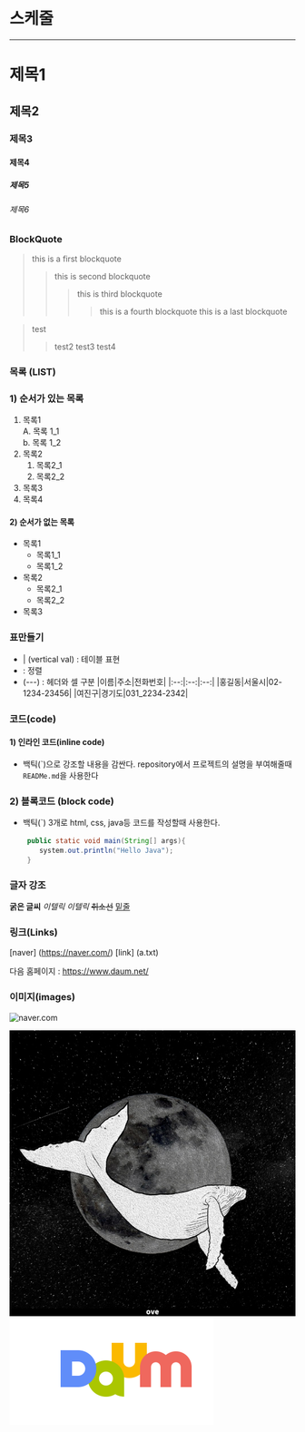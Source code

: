 # 스케줄

---
# 제목1

## 제목2

### 제목3

#### 제목4

##### 제목5

###### 제목6

### BlockQuote
> this is a first blockquote
> > this is second blockquote
> > > this is third blockquote
> > > > this is a fourth blockquote
> > this is a last blockquote

> test
>   > test2
>   >test3
>test4

### 목록 (LIST)
### 1) 순서가 있는 목록
1. 목록1  
    A. 목록 1_1  
    b. 목록 1_2  
2. 목록2
    1. 목록2_1
    2. 목록2_2
3. 목록3
4. 목록4

#### 2) 순서가 없는 목록
- 목록1
    - 목록1_1
    - 목록1_2
- 목록2
    - 목록2_1
    - 목록2_2
- 목록3


### 표만들기
- | (vertical val) : 테이블 표현
- : 정렬
- (---) : 헤더와 셀 구분
    |이름|주소|전화번호|
    |:--:|:--:|:--:|
    |홍길동|서울시|02-1234-23456|
    |여진구|경기도|031_2234-2342|


### 코드(code)
#### 1) 인라인 코드(inline code)
- 백틱(\`)으로 강조할 내용을 감싼다.
    repository에서 프로젝트의 설명을 부여해줄때 `READMe.md`을 사용한다

### 2) 블록코드 (block code)
- 백틱(`) 3개로 html, css, java등 코드를 작성할때 사용한다.

    ```java
     public static void main(String[] args){
        system.out.println("Hello Java");
     }
    ```

### 글자 강조
**굵은 글씨**
*이텔릭*
_이텔릭_
~~취소선~~
<u>밑줄</u>


### 링크(Links)

[naver] (https://naver.com/)
[link] (a.txt)

다음 홈페이지 : <https://www.daum.net/>


### 이미지(images)
![naver.com](https://search.pstatic.net/common/?src=http%3A%2F%2Fblogfiles.naver.net%2FMjAyMjExMjlfMTY2%2FMDAxNjY5NzI2MTY3NTg5.ROaDxoeUxNtollq2htDGS0ECMvp7C50kIfCdwmXBrFQg.OSzEmJ_sSVY1Fp27ItzAqvaJ6SqsRpTtgkZ4N2OfOmsg.JPEG.cutiepet%2FKakaoTalk_20221122_211831263.jpg&type=a340)

![box](images/whale.jpg)
[![daum](images/daum.png)](https://www.daum.net/)

